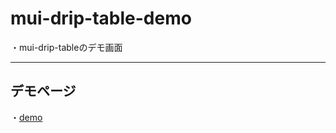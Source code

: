 # mui-drip-table-demo
・mui-drip-tableのデモ画面
*****
## デモページ
・[demo](https://kento75.github.io/mui-drip-table-demo)
